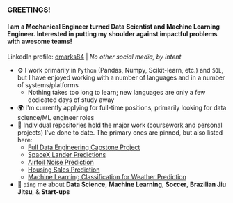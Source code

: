 ### GREETINGS!

#### I am a Mechanical Engineer turned Data Scientist and Machine Learning Engineer. Interested in putting my shoulder against impactful problems with awesome teams!

LinkedIn profile: [dmarks84](https://www.linkedin.com/in/dmarks84/) | 
*No other social media, by intent*

- ⚙️ I work primarily in `Python` (Pandas, Numpy, Scikit-learn, etc.) and `SQL`, but I have enjoyed working with a number of languages and in a number of systems/platforms
  - Nothing takes too long to learn; new languages are only a few dedicated days of study away 
- 🌍 I'm currently applying for full-time positions, primarily looking for data science/ML engineer roles
- 💅 Individual repositories hold the major work (coursework and personal projects) I've done to date.  The primary ones are pinned, but also listed here:
  - [Full Data Engineering Capstone Project](https://github.com/dmarks84/CapstoneProject_Full_Data_Engineering)
  - [SpaceX Lander Predictions](https://github.com/dmarks84/CapstoneProject_SpaceX_Predictions)
  - [Airfoil Noise Prediction](https://github.com/dmarks84/Project_Airfoil-Noise-Prediction)
  - [Housing Sales Prediction](https://github.com/dmarks84/Project_ML-Model-Eval-Refine)
  - [Machine Learning Classification for Weather Prediction](https://github.com/dmarks84/Project_ML-Classification)
- 💬 `ping` me about **Data Science**, **Machine Learning**, **Soccer**, **Brazilian Jiu Jitsu**, & **Start-ups**
